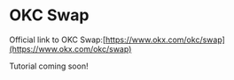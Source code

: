 # OKC Swap

Official link to OKC Swap:[https://www.okx.com/okc/swap](https://www.okx.com/okc/swap)

Tutorial coming soon!
